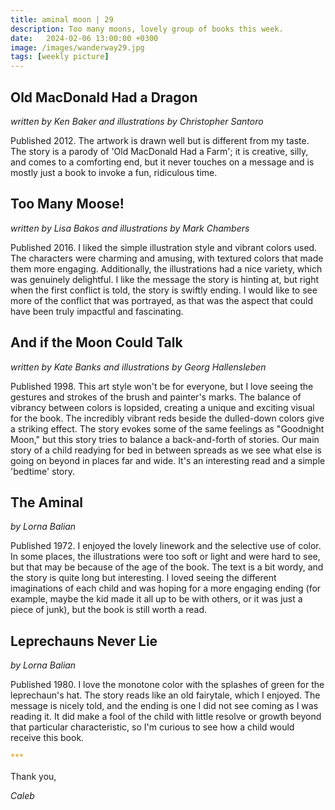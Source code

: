 ```yaml
---
title: aminal moon | 29
description: Too many moons, lovely group of books this week.
date:   2024-02-06 13:00:00 +0300
image: /images/wanderway29.jpg
tags: [weekly picture]
---
```


## Old MacDonald Had a Dragon

*written by Ken Baker and illustrations by Christopher Santoro*

Published 2012. The artwork is drawn well but is different from my taste. The story is a parody of 'Old MacDonald Had a Farm'; it is creative, silly, and comes to a comforting end, but it never touches on a message and is mostly just a book to invoke a fun, ridiculous time.

## Too Many Moose!

*written by Lisa Bakos and illustrations by Mark Chambers*

Published 2016. I liked the simple illustration style and vibrant colors used. The characters were charming and amusing, with textured colors that made them more engaging. Additionally, the illustrations had a nice variety, which was genuinely delightful. I like the message the story is hinting at, but right when the first conflict is told, the story is swiftly ending. I would like to see more of the conflict that was portrayed, as that was the aspect that could have been truly impactful and fascinating.

## And if the Moon Could Talk

*written by Kate Banks and illustrations by Georg Hallensleben*

Published 1998. This art style won't be for everyone, but I love seeing the gestures and strokes of the brush and painter's marks. The balance of vibrancy between colors is lopsided, creating a unique and exciting visual for the book. The incredibly vibrant reds beside the dulled-down colors give a striking effect. The story evokes some of the same feelings as "Goodnight Moon," but this story tries to balance a back-and-forth of stories. Our main story of a child readying for bed in between spreads as we see what else is going on beyond in places far and wide. It's an interesting read and a simple 'bedtime' story. 

## The Aminal 

*by Lorna Balian*

Published 1972. I enjoyed the lovely linework and the selective use of color. In some places, the illustrations were too soft or light and were hard to see, but that may be because of the age of the book. The text is a bit wordy, and the story is quite long but interesting. I loved seeing the different imaginations of each child and was hoping for a more engaging ending (for example, maybe the kid made it all up to be with others, or it was just a piece of junk), but the book is still worth a read. 

## Leprechauns Never Lie

*by Lorna Balian*

Published 1980. I love the monotone color with the splashes of green for the leprechaun's hat. The story reads like an old fairytale, which I enjoyed. The message is nicely told, and the ending is one I did not see coming as I was reading it. It did make a fool of the child with little resolve or growth beyond that particular characteristic, so I'm curious to see how a child would receive this book. 

<h style="color:#E7A526;">***</h>

Thank you,

*Caleb*